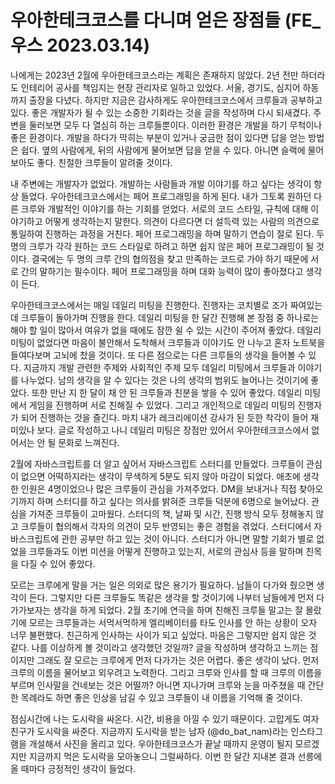# 우아한테크코스를 다니며 얻은 장점들 (FE\_우스 2023.03.14)

나에게는 2023년 2월에 우아한테크코스라는 계획은 존재하지 않았다. 2년 전만 하더라도 인테리어 공사를 책임지는 현장 관리자로 일하고 있었다. 서울, 경기도, 심지어 하동까지 출장을 다녔다. 하지만 지금은 감사하게도 우아한테크코스에서 크루들과 공부하고 있다. 좋은 개발자가 될 수 있는 소중한 기회라는 것을 글을 작성하며 다시 되새겼다. 주변을 둘러보면 모두 다 열심히 하는 크루들뿐이다. 이러한 환경은 개발을 하기 무척이나 좋은 환경이다. 개발을 하다가 막히는 부분이 있거나 궁금한 점이 있다면 답을 얻는 방법은 쉽다. 옆의 사람에게, 뒤의 사람에게 물어보면 답을 얻을 수 있다. 아니면 슬랙에 물어보아도 좋다. 친절한 크루들이 알려줄 것이다.

내 주변에는 개발자가 없었다. 개발하는 사람들과 개발 이야기를 하고 싶다는 생각이 항상 들었다. 우아한테크코스에서는 페어 프로그래밍을 하게 된다. 내가 그토록 원하던 다른 크루와 개발적인 이야기를 하는 기회를 얻었다. 서로의 코드 스타일, 규칙에 대해 이야기하고 어떻게 생각하는지 말한다. 의견이 다르다면 더 설득력 있는 사람의 의견으로 통일하여 진행하는 과정을 거친다. 페어 프로그래밍을 하며 말하기 연습이 절로 된다. 두 명의 크루가 각각 원하는 코드 스타일로 하려고 하면 쉽지 않은 페어 프로그래밍이 될 것이다. 결국에는 두 명의 크루 간의 협의점을 찾고 만족하는 코드로 가야 하기 때문에 서로 간의 말하기는 필수이다. 페어 프로그래밍을 하며 대화 능력이 많이 좋아졌다고 생각이 든다.

우아한테크코스에서는 매일 데일리 미팅을 진행한다. 진행자는 코치별로 조가 짜여있는데 크루들이 돌아가며 진행을 한다. 데일리 미팅을 한 달간 진행해 본 장점 중 하나로는 해야 할 일이 많아서 여유가 없을 때에도 잠깐 쉴 수 있는 시간이 주어져 좋았다. 데일리 미팅이 없었다면 마음이 불안해서 도착해서 크루들과 이야기도 안 나누고 혼자 노트북을 들여다보며 고뇌에 찼을 것이다. 또 다른 점으로는 다른 크루들의 생각을 들어볼 수 있다. 지금까지 개발 관련한 주제와 사회적인 주제 모두 데일리 미팅에서 크루들과 이야기를 나누었다. 남의 생각을 알 수 있다는 것은 나의 생각의 범위도 늘어나는 것이기에 좋았다. 또한 만난 지 한 달이 채 안 된 크루들과 친분을 쌓을 수 있어 좋았다. 데일리 미팅에서 게임을 진행하며 서로 친해질 수 있었다. 그리고 개인적으로 데일리 미팅의 진행자가 되어 진행하는 것을 즐긴다. 마치 내가 레크리에이션 강사가 된 듯한 착각이 들어 재미있나 보다. 글로 작성하고 나니 데일리 미팅은 장점만 있어서 우아한테크코스에서 없어서는 안 될 문화로 느껴진다.

2월에 자바스크립트를 더 알고 싶어서 자바스크립트 스터디를 만들었다. 크루들이 관심이 없으면 어떡하지라는 생각이 무색하게 5분도 되지 않아 마감이 되었다. 애초에 생각한 인원은 4명이었으나 많은 크루들이 관심을 가져주었다. DM을 보내거나 직접 찾아오기까지 하며 스터디를 하고 싶다는 의사를 밝혀준 크루들 덕분에 6명으로 늘어났다. 관심을 가져준 크루들이 고마웠다. 스터디의 책, 날짜 및 시간, 진행 방식 모두 정해놓지 않고 크루들이 협의해서 각자의 의견이 모두 반영되는 좋은 경험을 겪었다. 스터디에서 자바스크립트에 관한 공부만 하고 있는 것이 아니다. 스터디가 아니면 말할 기회가 별로 없었을 크루들과도 이번 미션을 어떻게 진행하고 있는지, 서로의 관심사 등을 말하며 친목을 다질 수 있어 좋았다.

모르는 크루에게 말을 거는 일은 의외로 많은 용기가 필요하다. 남들이 다가와 줬으면 생각이 든다. 그렇지만 다른 크루들도 똑같은 생각을 할 것이기에 나부터 남들에게 먼저 다가가보자는 생각을 하게 되었다. 2월 초기에 연극을 하며 친해진 크루들 말고는 잘 몰랐기에 모르는 크루들과는 서먹서먹하게 엘리베이터를 타도 인사를 안 하는 상황이 오자 너무 불편했다. 친근하게 인사하는 사이가 되고 싶었다. 마음은 그렇지만 쉽지 않은 것 같다. 나를 이상하게 볼 것이라고 생각했던 것일까? 글을 작성하며 생각하고 느끼는 점이지만 그래도 잘 모르는 크루에게 먼저 다가가는 것은 어렵다. 좋은 생각이 났다. 먼저 크루의 이름을 물어보고 외우려고 노력한다. 그리고 크루와 인사를 할 때 크루의 이름을 부르며 인사말을 건네보는 것은 어떨까? 아니면 지나가며 크루와 눈을 마주쳤을 때 간단한 목례라도 하면 좋은 인상을 남길 수 있고 크루들이 내 이름을 기억해 줄 것이다.

점심시간에 나는 도시락을 싸온다. 시간, 비용을 아낄 수 있기 때문이다. 고맙게도 여자친구가 도시락을 싸준다. 지금까지 도시락을 받는 남자 (@do_bat_nam)라는 인스타그램을 개설해서 사진을 올리고 있다. 우아한테크코스가 끝날 때까지 운영이 될지 모르겠지만 지금까지 먹은 도시락을 모아놓으니 그럴싸하다. 이번 한 달간 지내본 결과 선릉에 올 때마다 긍정적인 생각이 들었다.
